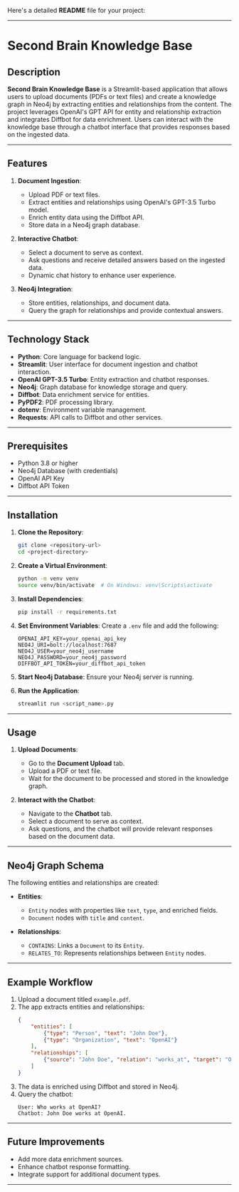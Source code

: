 Here's a detailed **README** file for your project:

---

# Second Brain Knowledge Base

## Description

**Second Brain Knowledge Base** is a Streamlit-based application that allows users to upload documents (PDFs or text files) and create a knowledge graph in Neo4j by extracting entities and relationships from the content. The project leverages OpenAI's GPT API for entity and relationship extraction and integrates Diffbot for data enrichment. Users can interact with the knowledge base through a chatbot interface that provides responses based on the ingested data.

---

## Features

1. **Document Ingestion**:
   - Upload PDF or text files.
   - Extract entities and relationships using OpenAI's GPT-3.5 Turbo model.
   - Enrich entity data using the Diffbot API.
   - Store data in a Neo4j graph database.

2. **Interactive Chatbot**:
   - Select a document to serve as context.
   - Ask questions and receive detailed answers based on the ingested data.
   - Dynamic chat history to enhance user experience.

3. **Neo4j Integration**:
   - Store entities, relationships, and document data.
   - Query the graph for relationships and provide contextual answers.

---

## Technology Stack

- **Python**: Core language for backend logic.
- **Streamlit**: User interface for document ingestion and chatbot interaction.
- **OpenAI GPT-3.5 Turbo**: Entity extraction and chatbot responses.
- **Neo4j**: Graph database for knowledge storage and query.
- **Diffbot**: Data enrichment service for entities.
- **PyPDF2**: PDF processing library.
- **dotenv**: Environment variable management.
- **Requests**: API calls to Diffbot and other services.

---

## Prerequisites

- Python 3.8 or higher
- Neo4j Database (with credentials)
- OpenAI API Key
- Diffbot API Token

---

## Installation

1. **Clone the Repository**:
   ```bash
   git clone <repository-url>
   cd <project-directory>
   ```

2. **Create a Virtual Environment**:
   ```bash
   python -m venv venv
   source venv/bin/activate  # On Windows: venv\Scripts\activate
   ```

3. **Install Dependencies**:
   ```bash
   pip install -r requirements.txt
   ```

4. **Set Environment Variables**:
   Create a `.env` file and add the following:
   ```env
   OPENAI_API_KEY=your_openai_api_key
   NEO4J_URI=bolt://localhost:7687
   NEO4J_USER=your_neo4j_username
   NEO4J_PASSWORD=your_neo4j_password
   DIFFBOT_API_TOKEN=your_diffbot_api_token
   ```

5. **Start Neo4j Database**:
   Ensure your Neo4j server is running.

6. **Run the Application**:
   ```bash
   streamlit run <script_name>.py
   ```

---

## Usage

1. **Upload Documents**:
   - Go to the **Document Upload** tab.
   - Upload a PDF or text file.
   - Wait for the document to be processed and stored in the knowledge graph.

2. **Interact with the Chatbot**:
   - Navigate to the **Chatbot** tab.
   - Select a document to serve as context.
   - Ask questions, and the chatbot will provide relevant responses based on the document data.

---

## Neo4j Graph Schema

The following entities and relationships are created:

- **Entities**:
  - `Entity` nodes with properties like `text`, `type`, and enriched fields.
  - `Document` nodes with `title` and `content`.

- **Relationships**:
  - `CONTAINS`: Links a `Document` to its `Entity`.
  - `RELATES_TO`: Represents relationships between `Entity` nodes.

---

## Example Workflow

1. Upload a document titled `example.pdf`.
2. The app extracts entities and relationships:
   ```json
   {
       "entities": [
           {"type": "Person", "text": "John Doe"},
           {"type": "Organization", "text": "OpenAI"}
       ],
       "relationships": [
           {"source": "John Doe", "relation": "works_at", "target": "OpenAI"}
       ]
   }
   ```
3. The data is enriched using Diffbot and stored in Neo4j.
4. Query the chatbot:
   ```
   User: Who works at OpenAI?
   Chatbot: John Doe works at OpenAI.
   ```

---

## Future Improvements

- Add more data enrichment sources.
- Enhance chatbot response formatting.
- Integrate support for additional document types.

--- 
